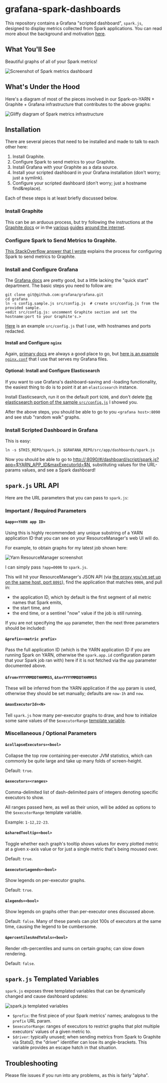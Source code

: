 # grafana-spark-dashboards

This repository contains a Grafana "scripted dashboard", `spark.js`, designed to display metrics collected from Spark applications. You can read more about the background and motivation [here](http://www.hammerlab.org/2015/02/27/monitoring-spark-with-graphite-and-grafana/).

## What You'll See

Beautiful graphs of all of your Spark metrics!

![Screenshot of Spark metrics dashboard][]

## What's Under the Hood

Here's a diagram of most of the pieces involved in our Spark-on-YARN + Graphite + Grafana infrastructure that contributes to the above graphs:

![Gliffy diagram of Spark metrics infrastructure][Spark gliffy]

## Installation

There are several pieces that need to be installed and made to talk to each other here:

1. Install Graphite.
1. Configure Spark to send metrics to your Graphite.
1. Install Grafana with your Graphite as a data source.
1. Install your scripted dashboard in your Grafana installation (don't worry; just a symlink).
1. Configure your scripted dashboard (don't worry; just a hostname find&replace).

Each of these steps is at least briefly discussed below.

### Install Graphite

This can be an arduous process, but try following the instructions at the [Graphite docs][] or in the [various][graphite1] [guides][graphite2] [around the internet][synthesize].

### Configure Spark to Send Metrics to Graphite.

[This StackOverflow answer that I wrote][MetricsSystem SO answer] explains the process for configuring Spark to send metrics to Graphite.

### Install and Configure Grafana

The [Grafana docs][] are pretty good, but a little lacking the "quick start" department. The basic steps you need to follow are:

```
git clone git@github.com:grafana/grafana.git
cd grafana
ln -s config.sample.js src/config.js  # create src/config.js from the provided sample.
<edit src/config.js: uncomment Graphite section and set the hostname:port to your Graphite's.>
```

[Here][src/config.js] is an example `src/config.js` that I use, with hostnames and ports redacted.

#### Install and Configure `nginx`

Again, [primary docs][nginx docs] are always a good place to go, but [here is an example `nginx.conf`][nginx.conf] that I use that serves my Grafana files.

#### Optional: Install and Configure Elasticsearch

If you want to use Grafana's dashboard-saving and -loading functionality, the easiest thing to do is to point it at an `elasticsearch` instance.

Install Elasticsearch, run it on the default port `9200`, and don't delete [the elasticsearch portion of the sample `src/config.js`][config.js ES] I showed you.

After the above steps, you should be able to go to you `<grafana host>:8090` and see stub "random walk" graphs.

### Install Scripted Dashboard in Grafana

This is easy:

```
ln -s $THIS_REPO/spark.js $GRAFANA_REPO/src/app/dashboards/spark.js
```

Now you should be able to go to [http://<grafana host>:8090/#/dashboard/script/spark.js?app=$YARN_APP_ID&maxExecutorId=$N](), substituting values for the URL-params values, and see a Spark dashboard!

## `spark.js` URL API

Here are the URL parameters that you can pass to `spark.js`:

### Important / Required Parameters

#### `&app=<YARN app ID>`
Using this is highly recommended: any unique substring of a YARN application ID that you can see on your ResourceManager's web UI will do.

For example, to obtain graphs for my latest job shown here:

![Yarn ResourceManager screenshot][]

I can simply pass `?app=0006` to `spark.js`.

This will hit your ResourceManager's JSON API (via [the proxy you've set up on the same host, port `8091`][YARN RM proxy]), find the application that matches `0006`, and pull in:

* the application ID, which by default is the first segment of all metric names that Spark emits,
* the start time, and
* the end time, or a sentinel "now" value if the job is still running.

If you are not specifying the `app` parameter, then the next three parameters should be included:

#### `&prefix=<metric prefix>`
Pass the full application ID (which is the YARN application ID if you are running Spark on YARN, otherwise the `spark.app.id` configuration param that your Spark job ran with) here if it is not fetched via the `app` parameter documented above.

#### `&from=YYYYMMDDTHHMMSS`, `&to=YYYYMMDDTHHMMSS`
These will be inferred from the YARN application if the `app` param is used, otherwise they should be set manually; defaults are `now-1h` and `now`.

#### `&maxExecutorId=<N>`
Tell `spark.js` how many per-executor graphs to draw, and how to initialize some sane values of the `$executorRange` [template variable][Grafana templates].

### Miscellaneous / Optional Parameters

#### `&collapseExecutors=<bool>`
Collapse the top row containing per-executor JVM statistics, which can commonly be quite large and take up many folds of screen-height.

Default: `true`.

#### `&executors=<ranges>`
Comma-delimited list of dash-delimited pairs of integers denoting specific executors to show.

All ranges passed here, as well as their union, will be added as options to the `$executorRange` template variable.

Example: `1-12,22-23`.

#### `&sharedTooltip=<bool>`
Toggle whether each graph's tooltip shows values for every plotted metric at a given x-axis value or for just a single metric that's being moused over.

Default: `true`.

#### `&executorLegends=<bool>`
Show legends on per-executor graphs.

Default: `true`.

#### `&legends=<bool>`
Show legends on graphs other than per-executor ones discussed above.

Default: `false`. Many of these panels can plot 100s of executors at the same time, causing the legend to be cumbersome.

#### `&percentilesAndTotals=<bool>`
Render `n`th-percentiles and sums on certain graphs; can slow down rendering.

Default: `false`.

## `spark.js` Templated Variables

`spark.js` exposes three templated variables that can be dynamically changed and cause dashboard updates:

![spark.js templated variables][]

* `$prefix`: the first piece of your Spark metrics' names; analogous to the `prefix` URL param.
* `$executorRange`: ranges of executors to restrict graphs that plot multiple executors' values of a given metric to.
* `$driver`: typically unused; when sending metrics from Spark to Graphite via StatsD, the "driver" identifier can lose its angle-brackets. This variable provides an escape hatch in that situation.

## Troubleshooting

Please file issues if you run into any problems, as this is fairly "alpha".





[Graphite docs]: http://graphite.readthedocs.org/en/latest/
[graphite1]: http://kaivanov.blogspot.com/2012/02/how-to-install-and-use-graphite.html
[graphite2]: https://www.digitalocean.com/community/tutorials/how-to-install-and-use-graphite-on-an-ubuntu-14-04-server
[synthesize]: https://github.com/obfuscurity/synthesize/
[MetricsSystem SO answer]: http://stackoverflow.com/a/28731852/544236
[Grafana docs]: http://grafana.org/docs/
[src/config.js]: https://gist.github.com/ryan-williams/21fe3d602e6e83c76063#file-src-config-js
[nginx docs]: http://wiki.nginx.org/Install
[nginx.conf]: https://gist.github.com/ryan-williams/21fe3d602e6e83c76063#file-nginx-conf
[config.js ES]: https://gist.github.com/ryan-williams/21fe3d602e6e83c76063#file-src-config-js-L17-L22
[YARN RM proxy]: https://gist.github.com/ryan-williams/21fe3d602e6e83c76063#file-nginx-conf-L36-L44
[Screenshot of Spark metrics dashboard]: http://f.cl.ly/items/3p040F0T1n2n1K3L0o2t/Screen%20Shot%202015-02-26%20at%206.57.08%20PM.png
[Spark gliffy]: http://f.cl.ly/items/272x3z1G3O3Y1W3T170q/spark_metrics%2520(1).png
[Yarn ResourceManager screenshot]: http://f.cl.ly/items/2Z1I3Z3d1D2M33022U3B/Screen%20Shot%202015-02-26%20at%207.16.13%20PM.png
[Grafana templates]: http://grafana.org/docs/features/templated_dashboards/
[spark.js templated variables]: http://f.cl.ly/items/0c3p0q0R1V2z0P1S1v0Y/Screen%20Shot%202015-02-26%20at%207.35.19%20PM.png
